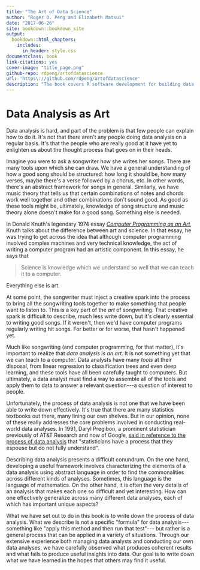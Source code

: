 ```yaml
---
title: "The Art of Data Science"
author: "Roger D. Peng and Elizabeth Matsui"
date: "2017-06-26"
site: bookdown::bookdown_site
output:
  bookdown::html_chapters:
    includes:
      in_header: style.css
documentclass: book
link-citations: yes
cover-image: "title_page.png"
github-repo: rdpeng/artofdatascience
url: 'https\://github.com/rdpeng/artofdatascience'
description: "The book covers R software development for building data science tools. As the field of data science evolves, it has become clear that software development skills are essential for producing useful data science results and products. You will obtain rigorous training in the R language, including the skills for handling complex data, building R packages and developing custom data visualizations. You will learn modern software development practices to build tools that are highly reusable, modular, and suitable for use in a team-based environment or a community of developers."
---
```


# Data Analysis as Art

Data analysis is hard, and part of the problem is that few people can explain how to do it. It's not that there aren't any people doing data analysis on a regular basis. It's that the people who are really good at it have yet to enlighten us about the thought process that goes on in their heads.

Imagine you were to ask a songwriter how she writes her songs. There are many tools upon which she can draw. We have a general understanding of how a good song should be structured: how long it should be, how many verses, maybe there's a verse followed by a chorus, etc. In other words, there's an abstract framework for songs in general. Similarly, we have music theory that tells us that certain combinations of notes and chords work well together and other combinations don't sound good. As good as these tools might be, ultimately, knowledge of song structure and music theory alone doesn't make for a good song. Something else is needed.

In Donald Knuth's legendary 1974 essay [*Computer Programming as an Art*](http://www.paulgraham.com/knuth.html), Knuth talks about the difference between art and science. In that essay, he was trying to get across the idea that although computer programming involved complex machines and very technical knowledge, the act of writing a computer program had an artistic component. In this essay, he says that

> Science is knowledge which we understand so well that we can teach it to a computer.

Everything else is art. 

At some point, the songwriter must inject a creative spark into the process to bring all the songwriting tools together to make something that people want to listen to. This is a key part of the *art* of songwriting. That creative spark is difficult to describe, much less write down, but it's clearly essential to writing good songs. If it weren't, then we'd have computer programs regularly writing hit songs. For better or for worse, that hasn't happened yet.

Much like songwriting (and computer programming, for that matter), it's important to realize that *data analysis is an art*. It is not something yet that we can teach to a computer. Data analysts have many *tools* at their disposal, from linear regression to classification trees and even deep learning, and these tools have all been carefully taught to computers. But ultimately, a data analyst must find a way to assemble all of the tools and apply them to data to answer a relevant question---a question of interest to people. 

Unfortunately, the process of data analysis is not one that we have been able to write down effectively. It's true that there are many statistics textbooks out there, many lining our own shelves. But in our opinion, none of these really addresses the core problems involved in conducting real-world data analyses. In 1991, Daryl Pregibon, a prominent statistician previously of AT&T Research and now of Google, [said in reference to the process of data analysis](http://www.nap.edu/catalog/1910/the-future-of-statistical-software-proceedings-of-a-forum) that "statisticians have a process that they espouse but do not fully understand". 

Describing data analysis presents a difficult conundrum. On the one hand, developing a useful framework involves characterizing the elements of a data analysis using abstract language in order to find the commonalities across different kinds of analyses. Sometimes, this language is the language of mathematics. On the other hand, it is often the very details of an analysis that makes each one so difficult and yet interesting. How can one effectively generalize across many different data analyses, each of which has important unique aspects?

What we have set out to do in this book is to write down the process of data analysis. What we describe is not a specific "formula" for data analysis---something like "apply this method and then run that test"--- but rather is a general process that can be applied in a variety of situations. Through our extensive experience both managing data analysts and conducting our own data analyses, we have carefully observed what produces coherent results and what fails to produce useful insights into data. Our goal is to write down what we have learned in the hopes that others may find it useful.
